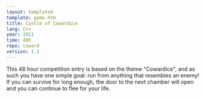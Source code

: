 ```yaml
---
layout: templated
template: game.htm
title: Castle of Cowardice
lang: C++
year: 2011
time: 48h
repo: coward
version: 1.1
---
```

This 48 hour competition entry is based on the theme "Cowardice", and as
such you have one simple goal: run from anything that resembles an enemy!
If you can survive for long enough, the door to the next chamber will open
and you can continue to flee for your life.
